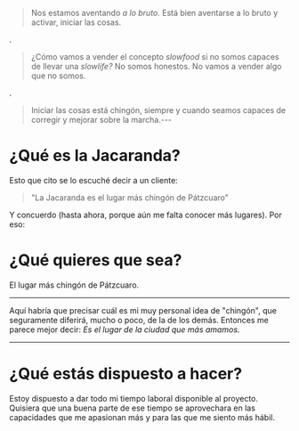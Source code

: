 > Nos estamos aventando _a lo bruto._ Está bien aventarse a lo bruto y activar, iniciar las cosas.

.

> ¿Cómo vamos a vender el concepto _slowfood_ si no somos capaces de llevar una _slowlife?_ No somos honestos. No vamos a vender algo que no somos.

.

> Iniciar las cosas está chingón, siempre y cuando seamos capaces de corregir y mejorar sobre la marcha.---

# ¿Qué es la Jacaranda?

Esto que cito se lo escuché decir a un cliente:

> "La Jacaranda es el lugar más chingón de Pátzcuaro"

Y concuerdo (hasta ahora, porque aún me falta conocer más lugares). Por eso:

# ¿Qué quieres que sea?

El lugar más chingón de Pátzcuaro.

---
Aquí habría que precisar cuál es mi muy personal idea de "chingón", que seguramente diferirá, mucho o poco, de la de los demás. Entonces me parece mejor decir: _Es el lugar de la ciudad que más amamos._

---

# ¿Qué estás dispuesto a hacer?

Estoy dispuesto a dar todo mi tiempo laboral disponible al proyecto. Quisiera que una buena parte de ese tiempo se aprovechara en las capacidades que me apasionan más y para las que me siento más hábil.
